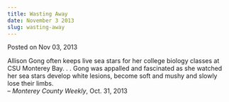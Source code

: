 ```yaml
---
title: Wasting Away
date: November 3 2013
slug: wasting-away
---
```





<span class="date">Posted on Nov 03, 2013    </span>
<p>Allison Gong often keeps live sea stars for her college biology
classes at CSU Monterey Bay. . . Gong was appalled and fascinated
as she watched her sea stars develop white lesions, become soft and
mushy and slowly lose their limbs.<br>
&#x2013; <em>Monterey County Weekly</em>, Oct. 31, 2013</br></p>





